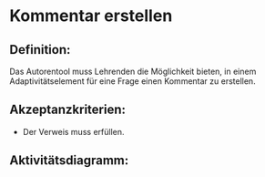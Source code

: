# Kommentar erstellen

## Definition:

Das Autorentool muss Lehrenden die Möglichkeit bieten, in einem Adaptivitätselement für eine Frage einen Kommentar zu
erstellen.

## Akzeptanzkriterien:

- Der Verweis muss [](AWA9017.md)erfüllen.

## Aktivitätsdiagramm:


